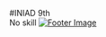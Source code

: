 #INIAD 9th<br>No skill
    <a href="https://store.line.me/stickershop/product/22628147/ja">
        <img src="https://pbs.twimg.com/media/GGIgJWnasAAkRIt?format=jpg&name=medium" alt="Footer Image">
    </a>

